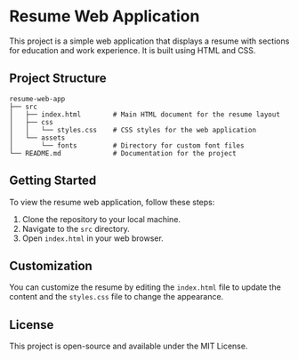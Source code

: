 # Resume Web Application

This project is a simple web application that displays a resume with sections for education and work experience. It is built using HTML and CSS.

## Project Structure

```
resume-web-app
├── src
│   ├── index.html        # Main HTML document for the resume layout
│   ├── css
│   │   └── styles.css    # CSS styles for the web application
│   └── assets
│       └── fonts         # Directory for custom font files
└── README.md             # Documentation for the project
```

## Getting Started

To view the resume web application, follow these steps:

1. Clone the repository to your local machine.
2. Navigate to the `src` directory.
3. Open `index.html` in your web browser.

## Customization

You can customize the resume by editing the `index.html` file to update the content and the `styles.css` file to change the appearance.

## License

This project is open-source and available under the MIT License.